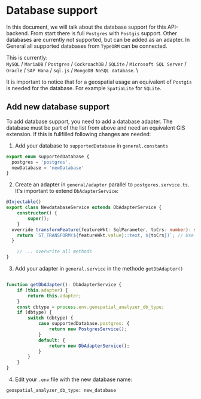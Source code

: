 # Database support
In this document, we will talk about the database support for this API-backend.
From start there is full `Postgres` with `Postgis` support.
Other databases are currently not supported, but can be added as an adapter.
In General all supported databases from `TypeORM` can be connected.

This is currently: \
`MySQL` / `MariaDB` / `Postgres` / `CockroachDB` / `SQLite` / `Microsoft SQL Server` / `Oracle` / `SAP Hana` / `sql.js` / `MongoDB NoSQL database`. \

It is important to notice that for a geospatial usage an equivalent of `Postgis` is needed for the database. For example `SpatiaLite` for `SQLite`.

## Add new database support

To add database support, you need to add a database adapter. The database must be part of the list from above and need an equivalent GIS extension.
If this is fullfilled following changes are needed:

1. Add your database to `supportedDatabase` in `general.constants`

```typescript
export enum supportedDatabase {
  postgres = 'postgres',
  newDatabase = 'newDatabase'  
}
```

2. Create an adapter in `general/adapter` parallel to `postgeres.service.ts`. It's important to extend `DbAdapterService`:

```typescript
@Injectable()
export class NewdatabaseService extends DbAdapterService {
    constructor() {
        super();
    }
  override transformFeature(featureWkt: SqlParameter, toCrs: number): string {
    return `ST_TRANSFORM(${featureWkt.value}::text, ${toCrs})`; // Use your equivalent to Postgis ST_TRANSFORM
  }

    // ... overwrite all methods
}
```

3. Add your adapter in `general.service` in the methode `getDbAdapter()`

```typescript

function getDbAdapter(): DbAdapterService {
    if (this.adapter) {
        return this.adapter;
    }
    const dbtype = process.env.geospatial_analyzer_db_type;
    if (dbtype) {
        switch (dbtype) {
            case supportedDatabase.postgres: {
                return new PostgresService();
            }
            default: {
                return new DbAdapterService();
            }
        }
    }
}
```
4. Edit your `.env` file with the new database name:

``` shell
geospatial_analyzer_db_type: new_database
```
